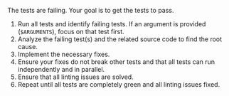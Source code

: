 The tests are failing. Your goal is to get the tests to pass.
1.  Run all tests and identify failing tests. If an argument is provided (`$ARGUMENTS`), focus on that test first.
2.  Analyze the failing test(s) and the related source code to find the root cause.
3.  Implement the necessary fixes.
4.  Ensure your fixes do not break other tests and that all tests can run independently and in parallel.
5.  Ensure that all linting issues are solved.
5.  Repeat until all tests are completely green and all linting issues fixed.